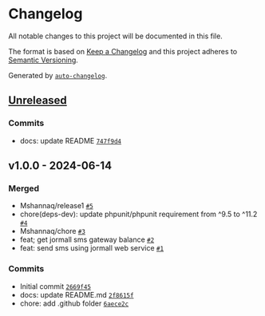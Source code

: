 # Changelog

All notable changes to this project will be documented in this file.

The format is based on [Keep a Changelog](https://keepachangelog.com/en/1.0.0/)
and this project adheres to [Semantic Versioning](https://semver.org/spec/v2.0.0.html).

Generated by [`auto-changelog`](https://github.com/CookPete/auto-changelog).

## [Unreleased](https://github.com/Extendy/jormall-sms-bundle/compare/v1.0.0...HEAD)

### Commits

- docs: update README [`747f9d4`](https://github.com/Extendy/jormall-sms-bundle/commit/747f9d45e601a25c7e33ee18ad40997c8d883182)

## v1.0.0 - 2024-06-14

### Merged

- Mshannaq/release1 [`#5`](https://github.com/Extendy/jormall-sms-bundle/pull/5)
- chore(deps-dev): update phpunit/phpunit requirement from ^9.5 to ^11.2 [`#4`](https://github.com/Extendy/jormall-sms-bundle/pull/4)
- Mshannaq/chore [`#3`](https://github.com/Extendy/jormall-sms-bundle/pull/3)
- feat; get jormall sms gateway balance [`#2`](https://github.com/Extendy/jormall-sms-bundle/pull/2)
- feat: send sms using jormall web service [`#1`](https://github.com/Extendy/jormall-sms-bundle/pull/1)

### Commits

- Initial commit [`2669f45`](https://github.com/Extendy/jormall-sms-bundle/commit/2669f45fe5adfe1d85cf320046f987d331abaec3)
- docs: update README.md [`2f8615f`](https://github.com/Extendy/jormall-sms-bundle/commit/2f8615f107f554fd5733fb935b1691a524ed72d2)
- chore: add .github folder [`6aece2c`](https://github.com/Extendy/jormall-sms-bundle/commit/6aece2cedb2924db67697b054189faf75f62d47d)
